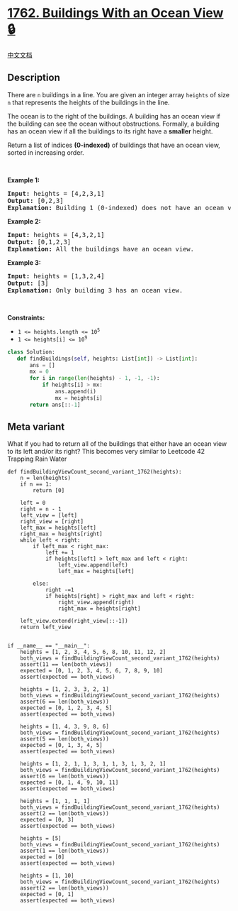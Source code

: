 # [1762. Buildings With an Ocean View 🔒](https://leetcode.com/problems/buildings-with-an-ocean-view)

[中文文档](/solution/1700-1799/1762.Buildings%20With%20an%20Ocean%20View/README.md)

## Description

<!-- description:start -->

<p>There are <code>n</code> buildings in a line. You are given an integer array <code>heights</code> of size <code>n</code> that represents the heights of the buildings in the line.</p>

<p>The ocean is to the right of the buildings. A building has an ocean view if the building can see the ocean without obstructions. Formally, a building has an ocean view if all the buildings to its right have a <strong>smaller</strong> height.</p>

<p>Return a list of indices <strong>(0-indexed)</strong> of buildings that have an ocean view, sorted in increasing order.</p>

<p>&nbsp;</p>
<p><strong class="example">Example 1:</strong></p>

<pre>
<strong>Input:</strong> heights = [4,2,3,1]
<strong>Output:</strong> [0,2,3]
<strong>Explanation:</strong> Building 1 (0-indexed) does not have an ocean view because building 2 is taller.
</pre>

<p><strong class="example">Example 2:</strong></p>

<pre>
<strong>Input:</strong> heights = [4,3,2,1]
<strong>Output:</strong> [0,1,2,3]
<strong>Explanation:</strong> All the buildings have an ocean view.
</pre>

<p><strong class="example">Example 3:</strong></p>

<pre>
<strong>Input:</strong> heights = [1,3,2,4]
<strong>Output:</strong> [3]
<strong>Explanation:</strong> Only building 3 has an ocean view.
</pre>

<p>&nbsp;</p>
<p><strong>Constraints:</strong></p>

<ul>
	<li><code>1 &lt;= heights.length &lt;= 10<sup>5</sup></code></li>
	<li><code>1 &lt;= heights[i] &lt;= 10<sup>9</sup></code></li>
</ul>

```python
class Solution:
   def findBuildings(self, heights: List[int]) -> List[int]:
       ans = []
       mx = 0
       for i in range(len(heights) - 1, -1, -1):
           if heights[i] > mx:
               ans.append(i)
               mx = heights[i]
       return ans[::-1]
```

## Meta variant
 What if you had to return all of the buildings that either have an ocean view to its left and/or its right? This becomes very similar to Leetcode 42 Trapping Rain Water
```python3
def findBuildingViewCount_second_variant_1762(heights):
    n = len(heights)
    if n == 1:
        return [0]

    left = 0
    right = n - 1
    left_view = [left]
    right_view = [right]
    left_max = heights[left]
    right_max = heights[right]
    while left < right:
        if left_max < right_max:
            left += 1
            if heights[left] > left_max and left < right:
                left_view.append(left)
                left_max = heights[left]
            
        else:
            right -=1 
            if heights[right] > right_max and left < right:
                right_view.append(right)
                right_max = heights[right]
            
    left_view.extend(right_view[::-1])
    return left_view


if __name__ == "__main__":
    heights = [1, 2, 3, 4, 5, 6, 8, 10, 11, 12, 2]
    both_views = findBuildingViewCount_second_variant_1762(heights)
    assert(11 == len(both_views))
    expected = [0, 1, 2, 3, 4, 5, 6, 7, 8, 9, 10]
    assert(expected == both_views)

    heights = [1, 2, 3, 3, 2, 1]
    both_views = findBuildingViewCount_second_variant_1762(heights)
    assert(6 == len(both_views))
    expected = [0, 1, 2, 3, 4, 5]
    assert(expected == both_views)

    heights = [1, 4, 3, 9, 8, 6]
    both_views = findBuildingViewCount_second_variant_1762(heights)
    assert(5 == len(both_views))
    expected = [0, 1, 3, 4, 5]
    assert(expected == both_views)

    heights = [1, 2, 1, 1, 3, 1, 1, 3, 1, 3, 2, 1]
    both_views = findBuildingViewCount_second_variant_1762(heights)
    assert(6 == len(both_views))
    expected = [0, 1, 4, 9, 10, 11]
    assert(expected == both_views)

    heights = [1, 1, 1, 1]
    both_views = findBuildingViewCount_second_variant_1762(heights)
    assert(2 == len(both_views))
    expected = [0, 3]
    assert(expected == both_views)

    heights = [5]
    both_views = findBuildingViewCount_second_variant_1762(heights)
    assert(1 == len(both_views))
    expected = [0]
    assert(expected == both_views)

    heights = [1, 10]
    both_views = findBuildingViewCount_second_variant_1762(heights)
    assert(2 == len(both_views))
    expected = [0, 1]
    assert(expected == both_views)

```
